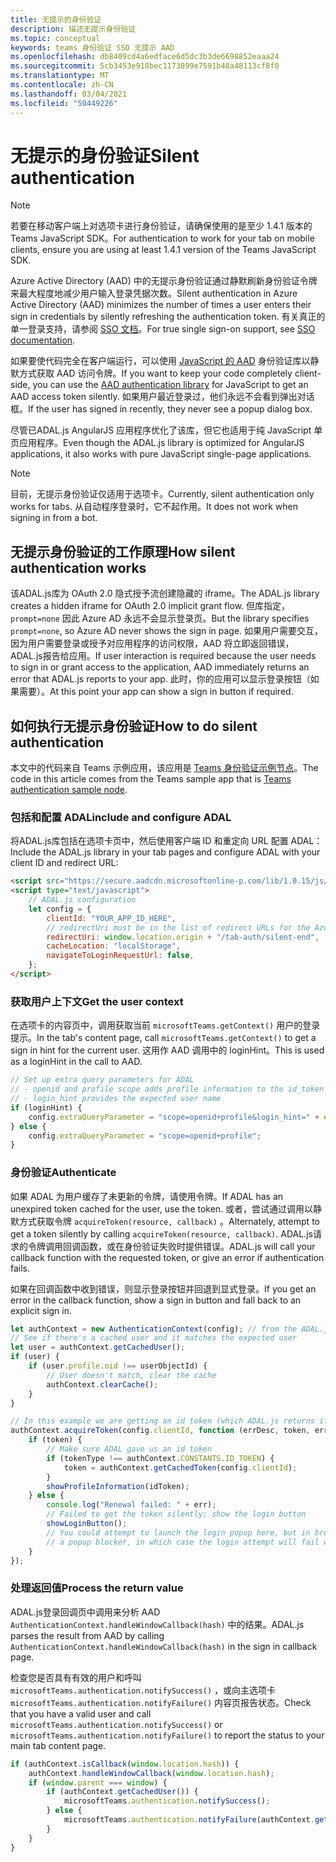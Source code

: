 ```yaml
---
title: 无提示的身份验证
description: 描述无提示身份验证
ms.topic: conceptual
keywords: teams 身份验证 SSO 无提示 AAD
ms.openlocfilehash: db8409cd4a6edface6d5dc3b3de6698852eaaa24
ms.sourcegitcommit: 5cb3453e918bec1173899e7591b48a48113cf8f0
ms.translationtype: MT
ms.contentlocale: zh-CN
ms.lasthandoff: 03/04/2021
ms.locfileid: "50449226"
---
```

# <a name="silent-authentication"></a><span data-ttu-id="88833-104">无提示的身份验证</span><span class="sxs-lookup"><span data-stu-id="88833-104">Silent authentication</span></span>

> [!NOTE]
> <span data-ttu-id="88833-105">若要在移动客户端上对选项卡进行身份验证，请确保使用的是至少 1.4.1 版本的 Teams JavaScript SDK。</span><span class="sxs-lookup"><span data-stu-id="88833-105">For authentication to work for your tab on mobile clients, ensure you are using at least 1.4.1 version of the Teams JavaScript SDK.</span></span>

<span data-ttu-id="88833-106">Azure Active Directory (AAD) 中的无提示身份验证通过静默刷新身份验证令牌来最大程度地减少用户输入登录凭据次数。</span><span class="sxs-lookup"><span data-stu-id="88833-106">Silent authentication in Azure Active Directory (AAD) minimizes the number of times a user enters their sign in credentials by silently refreshing the authentication token.</span></span> <span data-ttu-id="88833-107">有关真正的单一登录支持，请参阅 [SSO 文档](~/tabs/how-to/authentication/auth-aad-sso.md)。</span><span class="sxs-lookup"><span data-stu-id="88833-107">For true single sign-on support, see [SSO documentation](~/tabs/how-to/authentication/auth-aad-sso.md).</span></span>

<span data-ttu-id="88833-108">如果要使代码完全在客户端运行，可以使用 [JavaScript 的 AAD](/azure/active-directory/develop/active-directory-authentication-libraries) 身份验证库以静默方式获取 AAD 访问令牌。</span><span class="sxs-lookup"><span data-stu-id="88833-108">If you want to keep your code completely client-side, you can use the [AAD authentication library](/azure/active-directory/develop/active-directory-authentication-libraries) for JavaScript to get an AAD access token silently.</span></span> <span data-ttu-id="88833-109">如果用户最近登录过，他们永远不会看到弹出对话框。</span><span class="sxs-lookup"><span data-stu-id="88833-109">If the user has signed in recently, they never see a popup dialog box.</span></span>

<span data-ttu-id="88833-110">尽管已ADAL.js AngularJS 应用程序优化了该库，但它也适用于纯 JavaScript 单页应用程序。</span><span class="sxs-lookup"><span data-stu-id="88833-110">Even though the ADAL.js library is optimized for AngularJS applications, it also works with pure JavaScript single-page applications.</span></span>

> [!NOTE]
> <span data-ttu-id="88833-111">目前，无提示身份验证仅适用于选项卡。</span><span class="sxs-lookup"><span data-stu-id="88833-111">Currently, silent authentication only works for tabs.</span></span> <span data-ttu-id="88833-112">从自动程序登录时，它不起作用。</span><span class="sxs-lookup"><span data-stu-id="88833-112">It does not work when signing in from a bot.</span></span>

## <a name="how-silent-authentication-works"></a><span data-ttu-id="88833-113">无提示身份验证的工作原理</span><span class="sxs-lookup"><span data-stu-id="88833-113">How silent authentication works</span></span>

<span data-ttu-id="88833-114">该ADAL.js库为 OAuth 2.0 隐式授予流创建隐藏的 iframe。</span><span class="sxs-lookup"><span data-stu-id="88833-114">The ADAL.js library creates a hidden iframe for OAuth 2.0 implicit grant flow.</span></span> <span data-ttu-id="88833-115">但库指定， `prompt=none` 因此 Azure AD 永远不会显示登录页。</span><span class="sxs-lookup"><span data-stu-id="88833-115">But the library specifies `prompt=none`, so Azure AD never shows the sign in page.</span></span> <span data-ttu-id="88833-116">如果用户需要交互，因为用户需要登录或授予对应用程序的访问权限，AAD 将立即返回错误，ADAL.js报告给应用。</span><span class="sxs-lookup"><span data-stu-id="88833-116">If user interaction is required because the user needs to sign in or grant access to the application, AAD immediately returns an error that ADAL.js reports to your app.</span></span> <span data-ttu-id="88833-117">此时，你的应用可以显示登录按钮（如果需要）。</span><span class="sxs-lookup"><span data-stu-id="88833-117">At this point your app can show a sign in button if required.</span></span>

## <a name="how-to-do-silent-authentication"></a><span data-ttu-id="88833-118">如何执行无提示身份验证</span><span class="sxs-lookup"><span data-stu-id="88833-118">How to do silent authentication</span></span>

<span data-ttu-id="88833-119">本文中的代码来自 Teams 示例应用，该应用是 [Teams 身份验证示例节点](https://github.com/OfficeDev/Microsoft-Teams-Samples/blob/main/samples/app-auth/nodejs/src/views/tab/silent/silent.hbs)。</span><span class="sxs-lookup"><span data-stu-id="88833-119">The code in this article comes from the Teams sample app that is [Teams authentication sample node](https://github.com/OfficeDev/Microsoft-Teams-Samples/blob/main/samples/app-auth/nodejs/src/views/tab/silent/silent.hbs).</span></span>

### <a name="include-and-configure-adal"></a><span data-ttu-id="88833-120">包括和配置 ADAL</span><span class="sxs-lookup"><span data-stu-id="88833-120">include and configure ADAL</span></span>

<span data-ttu-id="88833-121">将ADAL.js库包括在选项卡页中，然后使用客户端 ID 和重定向 URL 配置 ADAL：</span><span class="sxs-lookup"><span data-stu-id="88833-121">Include the ADAL.js library in your tab pages and configure ADAL with your client ID and redirect URL:</span></span>

```html
<script src="https://secure.aadcdn.microsoftonline-p.com/lib/1.0.15/js/adal.min.js" integrity="sha384-lIk8T3uMxKqXQVVfFbiw0K/Nq+kt1P3NtGt/pNexiDby2rKU6xnDY8p16gIwKqgI" crossorigin="anonymous"></script>
<script type="text/javascript">
    // ADAL.js configuration
    let config = {
        clientId: "YOUR_APP_ID_HERE",
        // redirectUri must be in the list of redirect URLs for the Azure AD app
        redirectUri: window.location.origin + "/tab-auth/silent-end",
        cacheLocation: "localStorage",
        navigateToLoginRequestUrl: false,
    };
</script>
```

### <a name="get-the-user-context"></a><span data-ttu-id="88833-122">获取用户上下文</span><span class="sxs-lookup"><span data-stu-id="88833-122">Get the user context</span></span>

<span data-ttu-id="88833-123">在选项卡的内容页中，调用获取当前 `microsoftTeams.getContext()` 用户的登录提示。</span><span class="sxs-lookup"><span data-stu-id="88833-123">In the tab's content page, call `microsoftTeams.getContext()` to get a sign in hint for the current user.</span></span> <span data-ttu-id="88833-124">这用作 AAD 调用中的 loginHint。</span><span class="sxs-lookup"><span data-stu-id="88833-124">This is used as a loginHint in the call to AAD.</span></span>

```javascript
// Set up extra query parameters for ADAL
// - openid and profile scope adds profile information to the id_token
// - login_hint provides the expected user name
if (loginHint) {
    config.extraQueryParameter = "scope=openid+profile&login_hint=" + encodeURIComponent(loginHint);
} else {
    config.extraQueryParameter = "scope=openid+profile";
}
```

### <a name="authenticate"></a><span data-ttu-id="88833-125">身份验证</span><span class="sxs-lookup"><span data-stu-id="88833-125">Authenticate</span></span>

<span data-ttu-id="88833-126">如果 ADAL 为用户缓存了未更新的令牌，请使用令牌。</span><span class="sxs-lookup"><span data-stu-id="88833-126">If ADAL has an unexpired token cached for the user, use the token.</span></span> <span data-ttu-id="88833-127">或者，尝试通过调用以静默方式获取令牌 `acquireToken(resource, callback)` 。</span><span class="sxs-lookup"><span data-stu-id="88833-127">Alternately, attempt to get a token silently by calling `acquireToken(resource, callback)`.</span></span> <span data-ttu-id="88833-128">ADAL.js请求的令牌调用回调函数，或在身份验证失败时提供错误。</span><span class="sxs-lookup"><span data-stu-id="88833-128">ADAL.js will call your callback function with the requested token, or give an error if authentication fails.</span></span>

<span data-ttu-id="88833-129">如果在回调函数中收到错误，则显示登录按钮并回退到显式登录。</span><span class="sxs-lookup"><span data-stu-id="88833-129">If you get an error in the callback function, show a sign in button and fall back to an explicit sign in.</span></span>

```javascript
let authContext = new AuthenticationContext(config); // from the ADAL.js library
// See if there's a cached user and it matches the expected user
let user = authContext.getCachedUser();
if (user) {
    if (user.profile.oid !== userObjectId) {
        // User doesn't match, clear the cache
        authContext.clearCache();
    }
}

// In this example we are getting an id token (which ADAL.js returns if we ask for resource = clientId)
authContext.acquireToken(config.clientId, function (errDesc, token, err, tokenType) {
    if (token) {
        // Make sure ADAL gave us an id token
        if (tokenType !== authContext.CONSTANTS.ID_TOKEN) {
            token = authContext.getCachedToken(config.clientId);
        }
        showProfileInformation(idToken);
    } else {
        console.log("Renewal failed: " + err);
        // Failed to get the token silently; show the login button
        showLoginButton();
        // You could attempt to launch the login popup here, but in browsers this could be blocked by
        // a popup blocker, in which case the login attempt will fail with the reason FailedToOpenWindow.
    }
});
```

### <a name="process-the-return-value"></a><span data-ttu-id="88833-130">处理返回值</span><span class="sxs-lookup"><span data-stu-id="88833-130">Process the return value</span></span>

<span data-ttu-id="88833-131">ADAL.js登录回调页中调用来分析 AAD `AuthenticationContext.handleWindowCallback(hash)` 中的结果。</span><span class="sxs-lookup"><span data-stu-id="88833-131">ADAL.js parses the result from AAD by calling `AuthenticationContext.handleWindowCallback(hash)` in the sign in callback page.</span></span>

<span data-ttu-id="88833-132">检查您是否具有有效的用户和呼叫 `microsoftTeams.authentication.notifySuccess()` ，或向主选项卡 `microsoftTeams.authentication.notifyFailure()` 内容页报告状态。</span><span class="sxs-lookup"><span data-stu-id="88833-132">Check that you have a valid user and call `microsoftTeams.authentication.notifySuccess()` or `microsoftTeams.authentication.notifyFailure()` to report the status to your main tab content page.</span></span>

```javascript
if (authContext.isCallback(window.location.hash)) {
    authContext.handleWindowCallback(window.location.hash);
    if (window.parent === window) {
        if (authContext.getCachedUser()) {
            microsoftTeams.authentication.notifySuccess();
        } else {
            microsoftTeams.authentication.notifyFailure(authContext.getLoginError());
        }
    }
}
```

